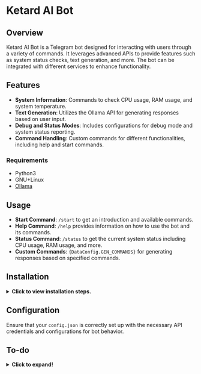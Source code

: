 
# Ketard AI Bot

## Overview
Ketard AI Bot is a Telegram bot designed for interacting with users through a variety of commands. It leverages advanced APIs to provide features such as system status checks, text generation, and more. The bot can be integrated with different services to enhance functionality.

## Features
- **System Information**: Commands to check CPU usage, RAM usage, and system temperature.
- **Text Generation**: Utilizes the Ollama API for generating responses based on user input.
- **Debug and Status Modes**: Includes configurations for debug mode and system status reporting.
- **Command Handling**: Custom commands for different functionalities, including help and start commands.

### Requirements
* Python3
* GNU+Linux
* [Ollama](https://ollama.com/download/linux)

## Usage
- **Start Command**: `/start` to get an introduction and available commands.
- **Help Command**: `/help` provides information on how to use the bot and its commands.
- **Status Command**: `/status` to get the current system status including CPU usage, RAM usage, and more.
- **Custom Commands**: `{DataConfig.GEN_COMMANDS}` for generating responses based on specified commands.

## Installation
<details><summary><b>Click to view installation steps.</b></summary>

1. Clone the repository:
    ```bash
    git clone https://github.com/ket0x4/ketard-ai.git && cd ketard-ai
    ```
2. Create a virtual environment:
    ```bash
    python -m venv venv
    ```
3. Activate the virtual environment:
    ```bash
    source venv/bin/activate
    ```
4. Install the dependencies:
    ```bash
    pip install -r requirements.txt
    ```
5. Create a configuration file and fill in the required variables: 
    ```bash
    cp sample_config.json config.json
    ```
6. Configure the bot by editing the `config.json` file with the appropriate values for `BOT_NAME`, `API_ID`, `API_HASH`, `BOT_TOKEN`, ...
7. Run the bot:
    ```bash
    bash start
    ```

</details>

## Configuration
Ensure that your `config.json` is correctly set up with the necessary API credentials and configurations for bot behavior.

## To-do
<details><summary><b>Click to expand!</b></summary>

- [x] Add `/sum` command
- [x] Async `/sum` command
- [x] Support other youtube url's 
- [x] Add speech-to-text support
- [x] Check api response before sending
- [x] Fix async `/status` command
- [x] Add blacklist support
- [ ] log prompts and responses to db
- [x] split long messages
- [x] delete status message after sending prompt response
- [x] Add reply support
- [ ] Refactor code
- [ ] remove repeated code
- [ ] Add `TR` lang support to `/sum command`
- [ ] Better `/help` message
- [x] Add `/start command`

</details>

